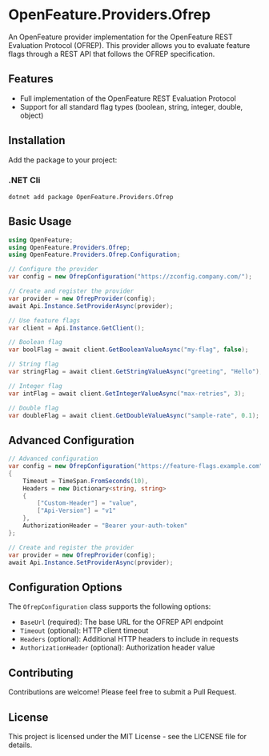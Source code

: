 # OpenFeature.Providers.Ofrep

An OpenFeature provider implementation for the OpenFeature REST Evaluation Protocol (OFREP). This provider allows you to
evaluate feature flags through a REST API that follows the OFREP specification.

## Features

-   Full implementation of the OpenFeature REST Evaluation Protocol
-   Support for all standard flag types (boolean, string, integer, double, object)

## Installation

Add the package to your project:

### .NET Cli

```shell
dotnet add package OpenFeature.Providers.Ofrep
```
## Basic Usage

```csharp
using OpenFeature;
using OpenFeature.Providers.Ofrep;
using OpenFeature.Providers.Ofrep.Configuration;

// Configure the provider
var config = new OfrepConfiguration("https://zconfig.company.com/");

// Create and register the provider
var provider = new OfrepProvider(config);
await Api.Instance.SetProviderAsync(provider);

// Use feature flags
var client = Api.Instance.GetClient();

// Boolean flag
var boolFlag = await client.GetBooleanValueAsync("my-flag", false);

// String flag
var stringFlag = await client.GetStringValueAsync("greeting", "Hello");

// Integer flag
var intFlag = await client.GetIntegerValueAsync("max-retries", 3);

// Double flag
var doubleFlag = await client.GetDoubleValueAsync("sample-rate", 0.1);
````

## Advanced Configuration

```csharp
// Advanced configuration
var config = new OfrepConfiguration("https://feature-flags.example.com")
{
    Timeout = TimeSpan.FromSeconds(10),
    Headers = new Dictionary<string, string>
    {
        ["Custom-Header"] = "value",
        ["Api-Version"] = "v1"
    },
    AuthorizationHeader = "Bearer your-auth-token"
};

// Create and register the provider
var provider = new OfrepProvider(config);
await Api.Instance.SetProviderAsync(provider);
```

## Configuration Options

The `OfrepConfiguration` class supports the following options:

-   `BaseUrl` (required): The base URL for the OFREP API endpoint
-   `Timeout` (optional): HTTP client timeout
-   `Headers` (optional): Additional HTTP headers to include in requests
-   `AuthorizationHeader` (optional): Authorization header value

## Contributing

Contributions are welcome! Please feel free to submit a Pull Request.

## License

This project is licensed under the MIT License - see the LICENSE file for details.
